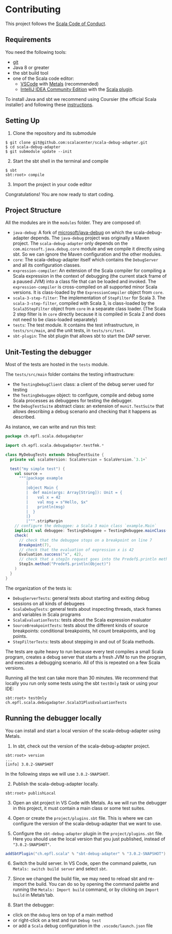 # Contributing

This project follows the [Scala Code of Conduct](https://scala-lang.org/conduct/).

## Requirements

You need the following tools:

- [git](https://git-scm.com/)
- Java 8 or greater
- the sbt build tool
- one of the Scala code editor:
  - [VSCode](https://code.visualstudio.com/) with [Metals](https://marketplace.visualstudio.com/items?itemName=scalameta.metals) (recommended)
  - [IntelliJ IDEA Community Edition](https://www.jetbrains.com/idea/) with the [Scala plugin](https://plugins.jetbrains.com/plugin/1347-scala).

To install Java and sbt we recommend using Coursier (the official Scala installer) and following these [instructions](https://docs.scala-lang.org/getting-started/index.html).

## Setting Up

1. Clone the repository and its submodule

```
$ git clone git@github.com:scalacenter/scala-debug-adapter.git
$ cd scala-debug-adapter
$ git submodule update --init
```

2. Start the sbt shell in the terminal and compile

```
$ sbt
sbt:root> compile
```

3. Import the project in your code editor

Congratulations! You are now ready to start coding.

## Project Structure

All the modules are in the `modules` folder. They are composed of:
- `java-debug`: A fork of [microsoft/java-debug](https://github.com/microsoft/java-debug) on which the scala-debug-adapter depends.
The `java-debug` project was originally a Maven project.
The `scala-debug-adapter` only depends on the `com.microsoft.java.debug.core` module and we compile it directly using sbt.
So we can ignore the Maven configuration and the other modules.
- `core`: The scala-debug-adapter itself which contains the `DebugServer` and all its configuration classes.
- `expression-compiler`: An extension of the Scala compiler for compiling a Scala expression in the context of debugging (the current stack frame of a paused JVM) into a class file that can be loaded and invoked.
The `expression-compiler` is cross-compiled on all supported minor Scala versions.
It is class-loaded by the `ExpressionCompiler` object from `core`.
- `scala-3-step-filter`: The implementation of `StepFilter` for Scala 3.
The `scala-3-step-filter`, compiled with Scala 3, is class-loaded by the `Scala3StepFilter` object from `core` in a separate class loader.
(The Scala 2 step filter is in `core` directly because it is compiled in Scala 2 and does not need to be class-loaded separately)
- `tests`: The test module. It contains the test infrastructure, in `tests/src/main`, and the unit tests, in `tests/src/test`.
- `sbt-plugin`: The sbt plugin that allows sbt to start the DAP server.

## Unit-Testing the debugger

Most of the tests are hosted in the `tests` module.

The `tests/src/main` folder contains the testing infrastructure:
- the `TestingDebugClient` class: a client of the debug server used for testing
- the `TestingDebuggee` object: to configure, compile and debug some Scala processes as debuggees for testing the debugger.
- the `DebugTestSuite` abstract class: an extension of `munit.TestSuite` that allows describing a debug scenario and checking that it happens as described.

As instance, we can write and run this test:
```scala
package ch.epfl.scala.debugadapter

import ch.epfl.scala.debugadapter.testfmk.*

class MyDebugTests extends DebugTestSuite {
  private val scalaVersion: ScalaVersion = ScalaVersion.`3.1+`

  test("my simple test") {
    val source =
      """|package example
         |
         |object Main {
         |  def main(args: Array[String]): Unit = {
         |    val x = 42
         |    val msg = s"Hello, $x"
         |    println(msg)
         |  }
         |}
         |""".stripMargin
    // configure the debuggee: a Scala 3 main class `example.Main`
    implicit val debuggee: TestingDebuggee = TestingDebuggee.mainClass(source, "example.Main", scalaVersion)
    check(
      // check that the debuggee stops on a breakpoint on line 7
      Breakpoint(7),
      // check that the evaluation of expression x is 42  
      Evaluation.success("x", 42),
      // check that a stepIn request goes into the Predef$.println method
      StepIn.method("Predef$.println(Object)")
    )
  }
}
```

The organization of the tests is:
- `DebugServerTests`: general tests about starting and exiting debug sessions on all kinds of debugees
- `ScalaDebugTests`: general tests about inspecting threads, stack frames and variables in Scala programs
- `ScalaEvaluationTests`: tests about the Scala expression evaluator
- `SourceBreakpointTests`: tests about the different kinds of source breakpoints: conditional breakpoints, hit count breakpoints, and log points.
- `StepFilterTests`: tests about stepping in and out of Scala methods.

The tests are quite heavy to run because every test compiles a small Scala program, creates a debug server that starts a fresh JVM to run the program, and executes a debugging scenario.
All of this is repeated on a few Scala versions.

Running all the test can take more than 30 minutes.
We recommend that locally you run only some tests using the sbt `testOnly` task or using your IDE:

```
sbt:root> testOnly ch.epfl.scala.debugadapter.Scala31PlusEvaluationTests
```

## Running the debugger locally

You can install and start a local version of the scala-debug-adapter using Metals.

1. In sbt, check out the version of the scala-debug-adapter project.

```
sbt:root> version
...
[info] 3.0.2-SNAPSHOT
```

In the following steps we will use `3.0.2-SNAPSHOT`.

2. Publish the scala-debug-adapter locally.

```
sbt:root> publishLocal
```

3. Open an sbt project in VS Code with Metals.
As we will run the debugger in this project, it must contain a main class or some test suites.

4. Open or create the `project/plugins.sbt` file.
This is where we can configure the version of the scala-debug-adapter that we want to use.

5. Configure the `sbt-debug-adapter` plugin in the `project/plugins.sbt` file.
Here you should use the local version that you just published, instead of `"3.0.2-SNAPSHOT"`.

```scala
addSbtPlugin("ch.epfl.scala" % "sbt-debug-adapter" % "3.0.2-SNAPSHOT")
```

6. Switch the build server. In VS Code, open the command palette, run `Metals: switch build server` and select `sbt`.

7. Since we changed the build file, we may need to reload sbt and re-import the build. You can do so by opening the command palette and running the `Metals: Import build` command, or by clicking on `Import build` in Metals'tab.

8. Start the debugger:
  - click on the `debug` lens on top of a main method
  - or right-click on a test and run `Debug test`
  - or add a `Scala` debug configuration in the `.vscode/launch.json` file

